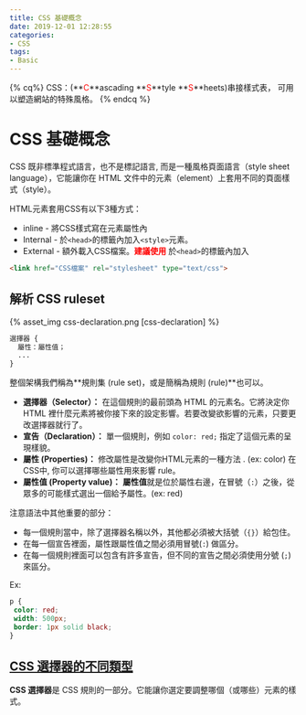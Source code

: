 ```yaml
---
title: CSS 基礎概念
date: 2019-12-01 12:28:55
categories:
- CSS
tags:
- Basic
---
```

{% cq%}
CSS：(**<font color="red">C</font>**ascading **<font color="red">S</font>**tyle **<font color="red">S</font>**heets)串接樣式表， 可用以塑造網站的特殊風格。
{% endcq %}
<!--more-->
# CSS 基礎概念
CSS 既非標準程式語言，也不是標記語言, 而是一種風格頁面語言（style sheet language），它能讓你在 HTML 文件中的元素（element）上套用不同的頁面樣式（style）。

HTML元素套用CSS有以下3種方式：

- inline - 將CSS樣式寫在元素屬性內
- Internal - 於`<head>`的標籤內加入`<style>`元素。
- External - 額外載入CSS檔案。<font color="red">**建議使用**</font> 
於`<head>`的標籤內加入

```html
<link href="CSS檔案" rel="stylesheet" type="text/css">
```

## 解析 CSS ruleset
{% asset_img css-declaration.png [css-declaration] %}

```CSS
選擇器 { 
  屬性：屬性值；
  ... 
}
```

整個架構我們稱為**規則集 (rule set)，或是簡稱為規則 (rule)**也可以。

- **選擇器（Selector）：** 
 在這個規則的最前頭為 HTML 的元素名。它將決定你 HTML 裡什麼元素將被你接下來的設定影響。若要改變欲影響的元素，只要更改選擇器就行了。
- **宣告（Declaration）：** 
 單一個規則，例如 `color: red;` 指定了這個元素的呈現樣貌。
- **屬性 (Properties)：**
 修改屬性是改變你HTML元素的一種方法 . (ex: color) 在CSS中, 你可以選擇哪些屬性用來影響 rule。
- **屬性值 (Property value)：** 
 **屬性值**就是位於屬性右邊，在冒號（`:`）之後，從眾多的可能樣式選出一個給予屬性。(ex: red)

注意語法中其他重要的部分：

- 每一個規則當中，除了選擇器名稱以外，其他都必須被大括號（`{}`）給包住。
- 在每一個宣告裡面，屬性跟屬性值之間必須用冒號(`:`) 做區分。
- 在每一個規則裡面可以包含有許多宣告，但不同的宣告之間必須使用分號 (`;`) 來區分。

Ex:

```CSS
p {
 color: red;
 width: 500px;
 border: 1px solid black;
}
```

## [CSS 選擇器的不同類型](/CSS-selector)
**CSS 選擇器**是 CSS 規則的一部分。它能讓你選定要調整哪個（或哪些）元素的樣式。